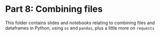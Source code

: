 # Part 8: Combining files

This folder contains slides and notebooks relating to combining files and dataframes in Python, using `os` and `pandas`, plus a little more on `requests`
